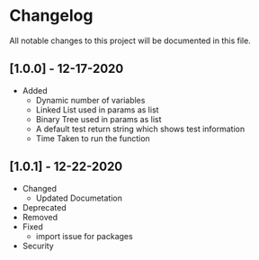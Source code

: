 # Changelog

All notable changes to this project will be documented in this file.

## [1.0.0] - 12-17-2020

- Added
  - Dynamic number of variables
  - Linked List used in params as list
  - Binary Tree used in params as list
  - A default test return string which shows test information
  - Time Taken to run the function
  
## [1.0.1] - 12-22-2020

- Changed
  - Updated Documetation
- Deprecated
- Removed
- Fixed
  - import issue for packages
- Security
